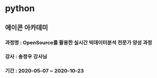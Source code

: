 # python

## 에이콘 아카데미 
### 과정명 : OpenSource를 활용한 실시간 빅데이터분석 전문가 양성 과정
### 강사 : 송정우 강사님
### 기간 : 2020-05-07 ~ 2020-10-23
